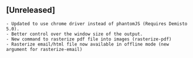 ## [Unreleased]
    - Updated to use chrome driver instead of phantomJS (Requires Demisto 5.0).
    - Better control over the window size of the output.
    - New command to rasterize pdf file into images (rasterize-pdf)
    - Rasterize email/html file now available in offline mode (new argument for rasterize-email)